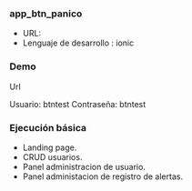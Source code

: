 ### app_btn_panico ###

- URL:  
- Lenguaje de desarrollo : ionic


### Demo ###

Url 

Usuario:  btntest
Contraseña: btntest

### Ejecución básica ###

- Landing page.
- CRUD usuarios.
- Panel administracion de usuario.
- Panel administacion de registro de alertas.